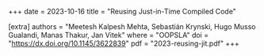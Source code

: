 +++
date  = 2023-10-16
title = "Reusing Just-in-Time Compiled Code"

[extra]
authors = "Meetesh Kalpesh Mehta, Sebastián Krynski, Hugo Musso Gualandi, Manas Thakur, Jan Vitek"
where   = "OOPSLA"
doi     = "https://dx.doi.org/10.1145/3622839"
pdf     = "2023-reusing-jit.pdf"
+++
